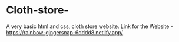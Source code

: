# Cloth-store-
A very basic html and css, cloth store website.
Link for the Website - https://rainbow-gingersnap-6dddd8.netlify.app/
